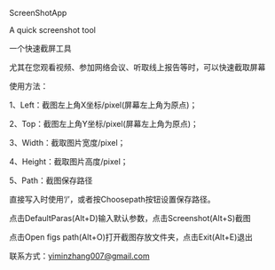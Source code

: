 ScreenShotApp

A quick screenshot tool 

一个快速截屏工具

尤其在您观看视频、参加网络会议、听取线上报告等时，可以快速截取屏幕

使用方法：

1、Left：截图左上角X坐标/pixel(屏幕左上角为原点)；

2、Top：截图左上角Y坐标/pixel(屏幕左上角为原点)；

3、Width：截取图片宽度/pixel；

4、Height：截取图片高度/pixel；

5、Path：截图保存路径

直接写入时使用‘/’，或者按Choosepath按钮设置保存路径。

点击DefaultParas(Alt+D)输入默认参数，点击Screenshot(Alt+S)截图

点击Open figs path(Alt+O)打开截图存放文件夹，点击Exit(Alt+E)退出



联系方式：yiminzhang007@gmail.com
                          
